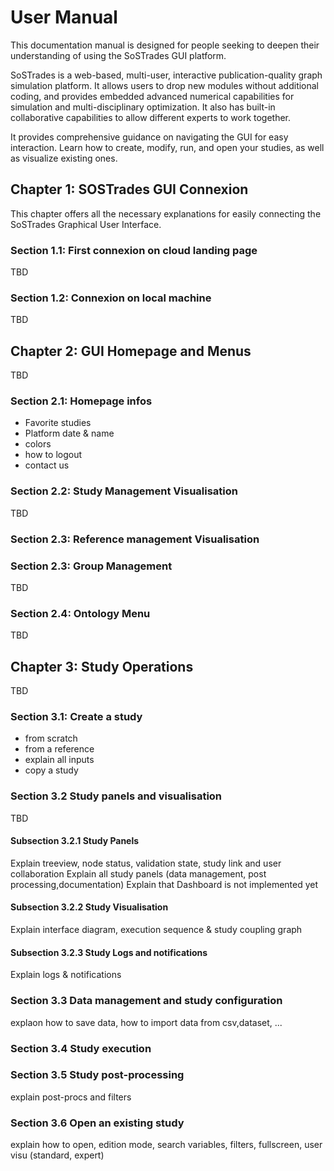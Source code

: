 # User Manual

This documentation manual is designed for people seeking to deepen their understanding of using the SoSTrades GUI platform.

SoSTrades is a web-based, multi-user, interactive publication-quality graph simulation platform. It allows users to drop new modules without additional coding, and provides embedded advanced numerical capabilities for simulation and multi-disciplinary optimization. It also has built-in collaborative capabilities to allow different experts to work together.

It provides comprehensive guidance on navigating the GUI for easy interaction. Learn how to create, modify, run, and open your studies, as well as visualize existing ones.

## Chapter 1: SOSTrades GUI Connexion 
This chapter offers all the necessary explanations for easily connecting the SoSTrades Graphical User Interface.

### Section 1.1: First connexion on cloud landing page

TBD

### Section 1.2: Connexion on local machine

TBD

## Chapter 2: GUI Homepage and Menus
TBD
### Section 2.1: Homepage infos
- Favorite studies 
- Platform date & name
- colors
- how to logout
- contact us

### Section 2.2: Study Management Visualisation
TBD

### Section 2.3: Reference management Visualisation
### Section 2.3: Group Management
TBD
### Section 2.4: Ontology Menu
TBD
## Chapter 3: Study Operations
TBD
### Section 3.1: Create a study

- from scratch
- from a reference
- explain all inputs 
- copy a study 

### Section 3.2 Study panels and visualisation
TBD
#### Subsection 3.2.1 Study Panels
Explain treeview, node status, validation state, study link and user collaboration
Explain all study panels (data management, post processing,documentation)
Explain that Dashboard is not implemented yet 
#### Subsection 3.2.2 Study Visualisation
Explain interface diagram, execution sequence & study coupling graph

#### Subsection 3.2.3 Study Logs and notifications
Explain logs & notifications


### Section 3.3 Data management and study configuration
explaon how to save data, how to import data from csv,dataset, ...
### Section 3.4 Study execution

### Section 3.5 Study post-processing
explain post-procs and filters 

### Section 3.6 Open an existing study
explain how to open, edition mode, search variables, filters, fullscreen, user visu (standard, expert)